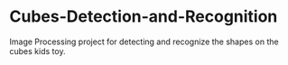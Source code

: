 # Cubes-Detection-and-Recognition
Image Processing project for detecting and recognize the shapes on the cubes kids toy.
